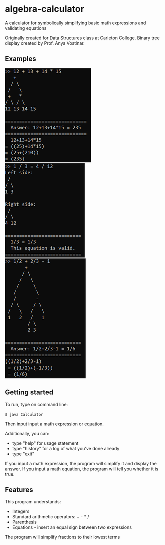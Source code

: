 # algebra-calculator
A calculator for symbolically simplifying basic math expressions and validating equations

Originally created for Data Structures class at Carleton College. Binary tree display created by Prof. Anya Vostinar.

## Examples

![Example image with order of operations](images/example_order_of_operations.PNG)
![Example image of equation validation](images/example_equation.PNG)
![Example image of combined fractions](images/example_combining_fractions.PNG)

## Getting started
To run, type on command line:

```$ java Calculator```

Then input input a math expression or equation.

Additionally, you can:
* type "help" for usage statement
* type "history" for a log of what you've done already
* type "exit"

If you input a math expression, the program will simplify it and display the answer.
If you input a math equation, the program will tell you whether it is true.

## Features
This program understands:
* Integers
* Standard arithmetic operators: + - * /
* Parenthesis
* Equations - insert an equal sign between two expressions

The program will simplify fractions to their lowest terms